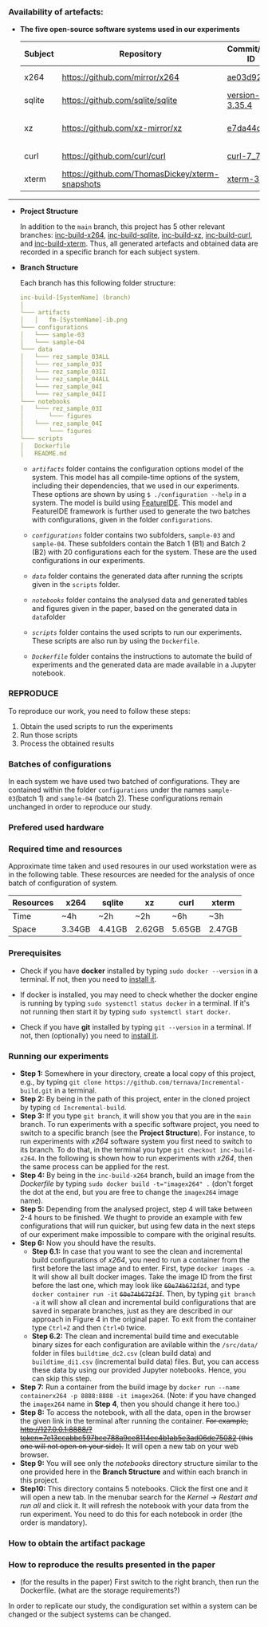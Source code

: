 ### Availability of artefacts:

* __The five open-source software systems used in our experiments__
  
  | Subject  	| Repository                                      |  Commit/Tag ID  	                                                                        | Date  	          |
  |---	      |---	                                            |---                                                                                        |---	              |
  | x264      | https://github.com/mirror/x264                  |  [ae03d92](https://github.com/mirror/x264/tree/ae03d92b52bb7581df2e75d571989cb1ecd19cbd) 	| June 13, 2021 	  |
  | sqlite    | https://github.com/sqlite/sqlite                |  [version-3.35.4](https://github.com/ternava/sqlite/releases/tag/version-3.35.4) 	        | April 02, 2021	  |
  | xz        | https://github.com/xz-mirror/xz                 |  [e7da44d](https://github.com/xz-mirror/xz/tree/e7da44d5151e21f153925781ad29334ae0786101) | February 13, 2021	|
  | curl      | https://github.com/curl/curl                    |  [curl-7_78_0](https://github.com/curl/curl/releases/tag/curl-7_78_0) 	                  | July 21, 2021    	|
  | xterm     | https://github.com/ThomasDickey/xterm-snapshots |  [xterm-368](https://github.com/ThomasDickey/xterm-snapshots/releases/tag/xterm-368)      | June 08, 2021    	|

---
* __Project Structure__

  In addition to the `main` branch, this project has 5 other relevant branches: 
  [inc-build-x264](https://github.com/ternava/Incremental-build/tree/inc-build-x264), 
  [inc-build-sqlite](https://github.com/ternava/Incremental-build/tree/inc-build-sqlite),
  [inc-build-xz](https://github.com/ternava/Incremental-build/tree/inc-build-xz),
  [inc-build-curl](https://github.com/ternava/Incremental-build/tree/inc-build-curl), and
  [inc-build-xterm](https://github.com/ternava/Incremental-build/tree/inc-build-xterm).
  Thus, all generated artefacts and obtained data are recorded in a specific branch for each subject system. 

 * __Branch Structure__
  
   Each branch has this following folder structure: 
  
    ```yaml
    inc-build-[SystemName] (branch)
    │
    └─── artifacts                                           
    │   │   fm-[SystemName]-ib.png
    └─── configurations
    │   └─── sample-03
    │   └─── sample-04 
    └─── data
    │   └─── rez_sample_03ALL
    │   └─── rez_sample_03I
    │   └─── rez_sample_03II
    │   └─── rez_sample_04ALL
    │   └─── rez_sample_04I
    │   └─── rez_sample_04II
    └─── notebooks
    │   └─── rez_sample_03I
    │       └─── figures
    │   └─── rez_sample_04I
    │       └─── figures
    └─── scripts
    │   Dockerfile 
    │   README.md
    ```
  
    * _`artifacts`_ folder contains the configuration options model of the system. This model has all compile-time options of the system, including their dependencies, that we used in our experiments. These options are shown by using `$ ./configuration --help` in a system. The model is build using [FeatureIDE](https://featureide.github.io/). This model and FeatureIDE framework is further used to generate the two batches with configurations, given in the folder `configurations`.

    * _`configurations`_ folder contains two subfolders, `sample-03` and `sample-04`. These subfolders contain the Batch 1 (B1) and Batch 2 (B2) with 20 configurations each for the system. These are the used configurations in our experiments. 
    
    * _`data`_ folder contains the generated data after running the scripts given in the `scripts` folder.

    * _`notebooks`_ folder contains the analysed data and generated tables and figures given in the paper, based on the generated data in `data`folder

    * _`scripts`_ folder contains the used scripts to run our experiments. These scripts are also run by using the `Dockerfile`.

    * _`Dockerfile`_ folder contains the instructions to automate the build of experiments and the generated data are made available in a Jupyter notebook.


### REPRODUCE

  To reproduce our work, you need to follow these steps:
  1. Obtain the used scripts to run the experiments
  2. Run those scripts
  3. Process the obtained results



### Batches of configurations

In each system we have used two batched of configurations. They are contained within the folder `configurations` under the names `sample-03`(batch 1) and `sample-04` (batch 2).
These configurations remain unchanged in order to reproduce our study. 


### Prefered used hardware

### Required time and resources

Approximate time taken and used resoures in our used workstation were as in the following table. These resources are needed for the analysis of once batch of configuration of system.

  | Resources    	| x264      | sqlite      | xz        | curl      | xterm       |
  |---	          |---	      |---          |---	      |---        |---          |
  | Time          | ~4h       |  ~2h  	    | ~2h       | ~6h       |  ~3h        |
  | Space         | 3.34GB    |  4.41GB     | 2.62GB 	  | 5.65GB    |  2.47GB     |

### Prerequisites

-  Check if you have __docker__ installed by typing `sudo docker --version` in a terminal. If not, then you need to [install it](https://docs.docker.com/get-docker/).
-  If docker is installed, you may need to check whether the docker engine is running by typing `sudo systemctl status docker` in a terminal. If it's not running then start it by typing `sudo systemctl start docker`. 

- Check if you have __git__ installed by typing `git --version` in a terminal. If not, then (optionally) you need to [install it](https://git-scm.com/book/en/v2/Getting-Started-Installing-Git).

### Running our experiments

- **Step 1:** Somewhere in your directory, create a local copy of this project, e.g., by typing `git clone https://github.com/ternava/Incremental-build.git` in a terminal. 
- **Step 2:** By being in the path of this project, enter in the cloned project by typing `cd Incremental-build`. 
- **Step 3:** If you type `git branch`, it will show you that you are in the `main` branch. To run experiments with a specific software project, you need to switch to a specific branch (see the __Project Structure__). For instance, to run experiments with _x264_ software system you first need to switch to its branch. To do that, in the terminal you type `git checkout inc-build-x264`. In the following is shown how to run experiments with _x264_, then the same process can be applied for the rest.
- **Step 4:** By being in the `inc-build-x264` branch, build an image from the _Dockerfile_ by typing `sudo docker build -t="imagex264" .` (don't forget the dot at the end, but you are free to change the `imagex264` image name).
- **Step 5:** Depending from the analysed project, step 4 will take between 2-4 hours to be finished. We thught to provide an example with few configurations that will run quicker, but using few data in the next steps of our experiment make impossible to compare with the original results.
- **Step 6:** Now you should have the results.
    - **Step 6.1:** In case that you want to see the clean and incremental build configurations of _x264_, you need to run a container from the first before the last image and to enter. First, type `docker images -a`. It will show all built docker images. Take the image ID from the first before the last one, which may look like ~~`60e74b672f3f`~~, and type `docker container run -it` ~~`60e74b672f3f`~~. Then, by typing `git branch -a` it will show all clean and incremental build configurations that are saved in separate branches, just as they are described in our approach in Figure 4 in the original paper. To exit from the container type `Ctrl+Z` and then `Ctrl+D` twice.
    - **Step 6.2:** The clean and incremental build time and executable binary sizes for each configuration are avilable within the `/src/data/` folder in files `buildtime_dc2.csv` (clean build data) and `buildtime_di1.csv` (incremental build data) files. But, you can access these data by using our provided Jupyter notebooks. Hence, you can skip this step.
- **Step 7:** Run a container from the build image by `docker run --name containerx264 -p 8888:8888 -it imagex264`. (Note: if you have changed the `imagex264` name in **Step 4**, then you should change it here too.)
- **Step 8:** To access the notebook, with all the data, open in the browser the given link in the terminal after running the container. ~~For example, http://127.0.0.1:8888/?token=7e13ccabbc597bce788a9ce8114ec4b1ab5e3ad06de75082 (this one will not open on your side).~~ It will open a new tab on your web browser. 
- **Step 9:** You will see only the *notebooks* directory structure similar to the one provided here in the **Branch Structure** and within each branch in this project.
- **Step10:** This directory contains 5 notebooks. Click the first one and it will open a new tab. In the menubar search for the _Kernel -> Restart and run all_ and click it. It will refresh the notebook with your data from the run experiment. You need to do this for each notebook in order (the order is mandatory).





### How to obtain the artifact package

### How to reproduce the results presented in the paper

- (for the results in the paper) First switch to the right branch, then run the Dockerfile. (what are the storage requirements?)



  

  
In order to replicate our study, the condiguration set within a system can be changed or the subject systems can be changed. 



